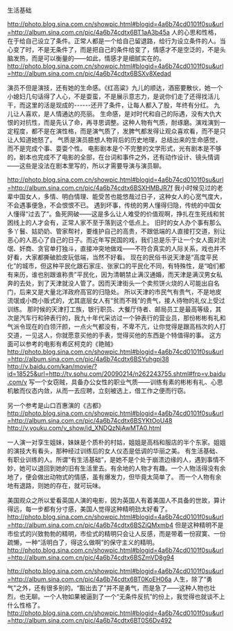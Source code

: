 生活基础
 
http://photo.blog.sina.com.cn/showpic.html#blogid=4a6b74cd0101f0su&url=http://album.sina.com.cn/pic/4a6b74cdtx6BT1aA3b45a
   人的心思和性格，在于给自己设立了条件。正常人都是一个给自己留退路，给行为设立条件的人。当心变了时，不是无条件了，而是把自己的条件给变了，情感才不是空泛的，不是头脑发热，而是可以衡量的——如此，情感才是细腻实在的。
http://photo.blog.sina.com.cn/showpic.html#blogid=4a6b74cd0101f0su&url=http://album.sina.com.cn/pic/4a6b74cdtx6BSXv8Xedad
 
 
   演员不但是演技，还有她的生命感。《红高粱》九儿的顺达，酒窑要散伙，她一个小媳妇几句话得了人心，不是耍蛮，不是展示意志力，是说你们走了还得找活儿干，而这里的活是现成的------还开了条件，让每人都入了股，年终有分红。
   九儿让人喜欢，是人情通达的亮丽。
   生命感，是对时代和自己的际遇，没有大仇大恨的对抗性，而是先认了命，再寻思调整。这种人物有气质，耐琢磨。演戏演到一定程度，都不是在演性格，而是演气质了，发脾气都发得让观众喜欢看，而不是只让人知道她怒了。
   气质是演员臆想人物背后的历史地理，总结出来的生命感觉，而不是完成个事、耍耍个性。
   电影剧本是个不完整的文学形式，光有剧本是不够的，剧本也完成不了电影的全部，在台词和事件之外，还有动作设计、镜头情调——这些是没法在剧本里写的，所以才需要导演与演员聊。
 
http://photo.blog.sina.com.cn/showpic.html#blogid=4a6b74cd0101f0su&url=http://album.sina.com.cn/pic/4a6b74cdtx6BSXHMBJR7f
   我小时候见过的老辈中国女人，多情、明白情理、能受苦也能悠哉过日子，这种女人的心宽气度大，不会遇事便急，不会恨恨不已。
   遇到坏事，传统的男人懂得归隐，传统的中国女人懂得“过去了”。鱼死网破——这是多么让人难受的价值观啊，挣扎在生死线和贫困线上的人才会有，正常人家不至于落到这个低点上。
   旧时的女人办个事有那么多丫鬟、姑奶奶、管家帮衬，要维护自己的高贵，不跟低端的人直接打交道，别让恶心的人恶心了自己的日子。而近年写民国的戏，我们总是乐于让一个女人面对流氓、奸商、贪官单打独斗，直接冲突地做戏——不符合真实的人际关系，戏也并不好看，大家都撕破脸皮玩低端，当然不好看。
    现在的民俗书说天津是“高度平民化”的城市，但这种平民化跟石家庄、张家口的平民化不同，有特殊性，是“咱们都有来历，谁也别跟谁称贵”平民化，因为清朝禁止满汉通婚，而天津是满汉男女私奔的去处，到了天津就没人管了。因而天津街头一个卖煎饼火烧的人可能出自名门，后来又是大量北洋政府高官的归隐处。
    所以天津的市民气有贵气，不是地皮流氓或小商小贩式的，尤其底层女人有“贫而不贱”的贵气，接人待物的礼仪上受过训练。
    那时候的天津打工族，银行职员、大餐厅侍者、邮局员工是最高等级，其次是汽车行和钟表行的，我九十年代采访过一个钟表行的营业员，那份彬彬有礼和气派令现在的白领汗颜，一点火气都没有，不卑不亢，让你觉得是跟高档次的人打交道，一见这人，你就愿意买他的手表，觉得买他的东西是个特值得的事。
    这方面可以参考的电影有希区柯克的《艳贼》
http://photo.blog.sina.com.cn/showpic.html#blogid=4a6b74cd0101f0su&url=http://album.sina.com.cn/pic/4a6b74cdtx6BSYuhgpi38
http://v.baidu.com/kan/movie/?id=18525&url=http://tv.sohu.com/20090214/n262243755.shtml#frp=v.baidu.com/v
    写一个女窃贼，具备办公女性的职业气质——训练有素的彬彬有礼、心思机敏而仪态内敛，从而一去应聘，立刻被选上，借工作之便而行窃。
 
另一个参考是山口百惠演的《古都》
http://photo.blog.sina.com.cn/showpic.html#blogid=4a6b74cd0101f0su&url=http://album.sina.com.cn/pic/4a6b74cdtx6BSYKtOoU48
http://v.youku.com/v_show/id_XNDQzNjAwMTA0.html
 
  一人演一对孪生姐妹，妹妹是个质朴的村姑，姐姐是高档和服店的半个东家。姐姐的演技大有看头，那种经过训练后的女人仪态是低调的华丽之美。
   有生活基础、有职业训练的人。所谓“有生活基础”，是她不是个处于崩溃边缘的人，遇到事情不妙，她可以退回到她的旧有生活里去。有余地的人物才有趣。一个人物活得没有余地了，便会做出动物式的情感，虽有爆发力，但毕竟太简单了。
    而一个人物有余地有退路，则她的存在，就可玩味。
 
   美国观众之所以爱看英国人演的电影，因为英国人有着美国人不具备的世故，算计得远，每一步都有分寸感，美国人觉得这种精明劲太好看了。
http://photo.blog.sina.com.cn/showpic.html#blogid=4a6b74cd0101f0su&url=http://album.sina.com.cn/pic/4a6b74cdtx6BSZiQMxmb4
   但是这种精明不是市侩式的兴致勃勃的精明，市侩式的精明只会让人反感，而是带着一份寂寞、一份疏懒，一种“活明白了，得这么做啊”的保守主义的精明。
http://photo.blog.sina.com.cn/showpic.html#blogid=4a6b74cd0101f0su&url=http://album.sina.com.cn/pic/4a6b74cdtx6BSZmVD8g94
 
http://photo.blog.sina.com.cn/showpic.html#blogid=4a6b74cd0101f0su&url=http://album.sina.com.cn/pic/4a6b74cdtx6BT0KoEH06a
    人生，除了“勇气”之外，还有很多别的。“豁出去了”并不是勇气，而是急了——这种人物也壮烈，也无聊。一个人物如果被逼到了一个“无条件反抗”的份上，我觉得也就谈不上什么性格了。
http://photo.blog.sina.com.cn/showpic.html#blogid=4a6b74cd0101f0su&url=http://album.sina.com.cn/pic/4a6b74cdtx6BT0S6Dv492
 
 
 
 
 
 
 
   
